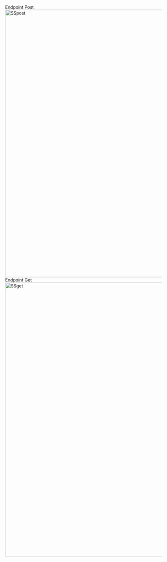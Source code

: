 Endpoint Post <img width="1116" height="862" alt="SSpost" src="https://github.com/user-attachments/assets/79aa4f92-af2a-4abd-ab05-e11771f025d1" />
Endpoint Get <img width="1339" height="884" alt="SSget" src="https://github.com/user-attachments/assets/8d949a70-0cae-43d0-890f-167fe2e9e923" />
